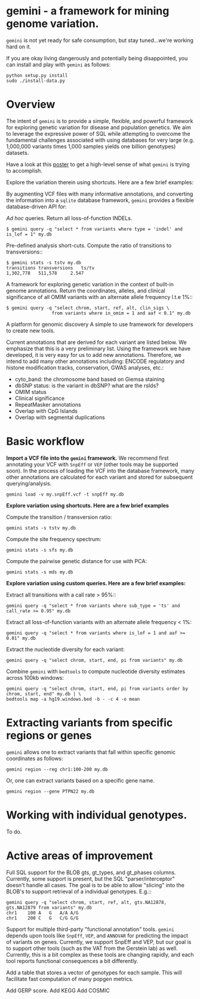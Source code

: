 gemini - a framework for mining genome variation.
=================================================

``gemini`` is not yet ready for safe consumption, but stay tuned...we're working hard on it.

If you are okay living dangerously and potentially being disappointed, you can install and play with ``gemini`` as follows:

    python setup.py install
    sudo ./install-data.py



Overview
========
The intent of ``gemini`` is to provide a simple, flexible, and powerful
framework for exploring genetic variation for disease and population genetics.
We aim to leverage the expressive power of SQL while attempting to overcome the fundamental challenges associated with using 
databases for very large (e.g. 1,000,000 variants times 1,000 samples 
yields one billion genotypes) datasets.

Have a look at this [poster](http://dl.dropbox.com/u/515640/posters_and_slides/Quinlan-Gemini-Poster.pdf) to get a high-level sense of what ``gemini`` is trying to accomplish.

Explore the variation therein using shortcuts. Here are a few brief examples:


By augmenting VCF files with many informative annotations, and converting the information
into a ``sqlite`` database framework, ``gemini`` provides a flexible database-driven API for:

*Ad hoc* queries.  Return all loss-of-function INDELs.

    $ gemini query -q "select * from variants where type = 'indel' and is_lof = 1" my.db

Pre-defined analysis short-cuts. Compute the ratio of transitions to transversions::

    $ gemini stats -s tstv my.db
    transitions	transversions	ts/tv
    1,302,778	511,578		2.547

A framework for exploring genetic variation in the context of built-in genome annotations. Return the coordinates, alleles, and clinical significance of all OMIM variants with an alternate allele frequency l.t.e 1%::
	
    $ gemini query -q "select chrom, start, ref, alt, clin_sigs \
                     from variants where in_omim = 1 and aaf < 0.1" my.db

A platform for genomic discovery
A simple to use framework for developers to create new tools.


Current annotations that are derived for each variant are listed below.  We emphasize that this is a very preliminary list.
Using the framework we have developed, it is very easy for us to add new annotations. Therefore, we intend to add many other annotations
including: ENCODE regulatory and histone modification tracks, conservation, GWAS analyses, etc.:

- cyto_band: the chromosome band based on Giemsa staining
- dbSNP status: is the variant in dbSNP? what are the rsIds?
- OMIM status
- Clinical significance
- RepeatMasker annotations
- Overlap with CpG Islands
- Overlap with segmental duplications



Basic workflow
==============

**Import a VCF file into the ``gemini`` framework.**
We recommend first annotating your VCF with ``SnpEff`` or ``VEP`` (other tools may be supported soon).  In the process of loading the VCF into the database framework, many other annotations are calculated for each variant and stored for subsequent querying/analysis.
    
    gemini load -v my.snpEff.vcf -t snpEff my.db
    
**Explore variation using shortcuts. Here are a few brief examples**

Compute the transition / transversion ratio:
  
    gemini stats -s tstv my.db
  
Compute the site frequency spectrum:
  
    gemini stats -s sfs my.db

Compute the pairwise genetic distance for use with PCA:

    gemini stats -s mds my.db


**Explore variation  using custom queries. Here are a few brief examples:**

Extract all transitions with a call rate > 95%::
  
    gemini query -q "select * from variants where sub_type = 'ts' and call_rate >= 0.95" my.db
  
Extract all loss-of-function variants with an alternate allele frequency < 1%:
  
    gemini query -q "select * from variants where is_lof = 1 and aaf >= 0.01" my.db
  
Extract the nucleotide diversity for each variant:
  
    gemini query -q "select chrom, start, end, pi from variants" my.db

Combine ``gemini`` with ``bedtools`` to compute nucleotide diversity estimates across 100kb windows:

    gemini query -q "select chrom, start, end, pi from variants order by chrom, start, end" my.db | \
    bedtools map -a hg19.windows.bed -b - -c 4 -o mean


Extracting variants from specific regions or genes
==================================================

``gemini`` allows one to extract variants that fall within specific genomic coordinates as follows:

	gemini region --reg chr1:100-200 my.db

Or, one can extract variants based on a specific gene name.

	gemini region --gene PTPN22 my.db


Working with individual genotypes.
==================================
To do.



Active areas of improvement
===========================

Full SQL support for the BLOB gts, gt_types, and gt_phases columns.  Currently, some
support is present, but the SQL "parser/interceptor" doesn't handle all cases.  The
goal is to be able to allow "slicing" into the BLOB's to support retrieval of a individual genotypes.  E.g.::

    gemini query -q "select chrom, start, ref, alt, gts.NA12878, gts.NA12879 from variants" my.db
    chr1	100	A	G	A/A	A/G
    chr1	200	C	G	C/G	G/G

Support for multiple third-party "functional annotation" tools.  ``gemini`` depends upon tools like ``SnpEff``, 
``VEP``, and ``ANNOVAR`` for predicting the impact of variants on genes.  Currently, we support SnpEff and VEP, but our
goal is to support other tools (such as the VAT from the Gerstein lab) as well.  Currently, this is a bit complex 
as these tools are changing rapidly, and each tool reports functional consequences a bit differently.

Add a table that stores a vector of genotypes for each sample.  This will facilitate fast computation of many
popgen metrics.

Add GERP score.
Add KEGG
Add COSMIC
